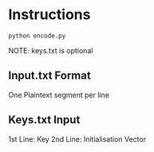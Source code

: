 # Instructions
```
python encode.py
```
NOTE: keys.txt is optional
## Input.txt Format
One Plaintext segment per line

## Keys.txt Input
1st Line: Key
2nd Line: Initialisation Vector

